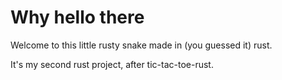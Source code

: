 # Why hello there

Welcome to this little rusty snake made in (you guessed it) rust.

It's my second rust project, after tic-tac-toe-rust.